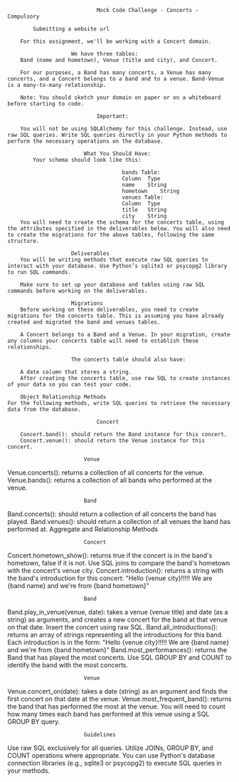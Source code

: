                                 Mock Code Challenge - Concerts - Compulsory
            
            Submitting a website url

        For this assignment, we'll be working with a Concert domain.

                        We have three tables: 
        Band (name and hometown), Venue (title and city), and Concert.

        For our purposes, a Band has many concerts, a Venue has many concerts, and a Concert belongs to a band and to a venue. Band-Venue is a many-to-many relationship.

        Note: You should sketch your domain on paper or on a whiteboard before starting to code.

                                Important:

        You will not be using SQLAlchemy for this challenge. Instead, use raw SQL queries. Write SQL queries directly in your Python methods to perform the necessary operations on the database.

                            What You Should Have:
            Your schema should look like this:

                                        bands Table:
                                        Column	Type
                                        name	String
                                        hometown	String
                                        venues Table:
                                        Column	Type
                                        title	String
                                        city	String
        You will need to create the schema for the concerts table, using the attributes specified in the deliverables below. You will also need to create the migrations for the above tables, following the same structure.

                        Deliverables
        You will be writing methods that execute raw SQL queries to interact with your database. Use Python’s sqlite3 or psycopg2 library to run SQL commands.

        Make sure to set up your database and tables using raw SQL commands before working on the deliverables.

                        Migrations
        Before working on these deliverables, you need to create migrations for the concerts table. This is assuming you have already created and migrated the band and venues tables.

        A Concert belongs to a Band and a Venue. In your migration, create any columns your concerts table will need to establish these relationships.

                        The concerts table should also have:

        A date column that stores a string.
        After creating the concerts table, use raw SQL to create instances of your data so you can test your code.

        Object Relationship Methods
    For the following methods, write SQL queries to retrieve the necessary data from the database.

                                Concert

        Concert.band(): should return the Band instance for this concert.
        Concert.venue(): should return the Venue instance for this concert.

                            Venue

Venue.concerts(): returns a collection of all concerts for the venue.
Venue.bands(): returns a collection of all bands who performed at the venue.

                            Band

Band.concerts(): should return a collection of all concerts the band has played.
Band.venues(): should return a collection of all venues the band has performed at.
Aggregate and Relationship Methods

                            Concert

Concert.hometown_show(): returns true if the concert is in the band's hometown, false if it is not. Use SQL joins to compare the band's hometown with the concert's venue city.
Concert.introduction(): returns a string with the band's introduction for this concert:
"Hello {venue city}!!!!! We are {band name} and we're from {band hometown}"

                            Band

Band.play_in_venue(venue, date): takes a venue (venue title) and date (as a string) as arguments, and creates a new concert for the band at that venue on that date. Insert the concert using raw SQL.
Band.all_introductions(): returns an array of strings representing all the introductions for this band.
Each introduction is in the form: "Hello {venue city}!!!!! We are {band name} and we're from {band hometown}"
Band.most_performances(): returns the Band that has played the most concerts. Use SQL GROUP BY and COUNT to identify the band with the most concerts.

                            Venue

Venue.concert_on(date): takes a date (string) as an argument and finds the first concert on that date at the venue.
Venue.most_frequent_band(): returns the band that has performed the most at the venue. You will need to count how many times each band has performed at this venue using a SQL GROUP BY query.

                            Guidelines
                            
Use raw SQL exclusively for all queries.
Utilize JOINs, GROUP BY, and COUNT operations where appropriate.
You can use Python's database connection libraries (e.g., sqlite3 or psycopg2) to execute SQL queries in your methods.
